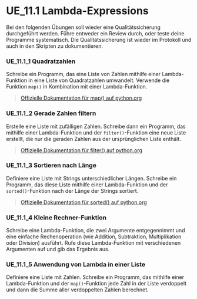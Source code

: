 # UE_11.1 Lambda-Expressions

Bei den folgenden Übungen soll wieder eine Qualitätssicherung
durchgeführt werden. Führe entweder ein Review durch,
oder teste deine Programme systematisch.
Die Qualitätssicherung ist wieder im Protokoll und auch
in den Skripten zu dokumentieren.

### UE_11.1_1 Quadratzahlen
Schreibe ein Programm, das eine Liste von Zahlen mithilfe einer Lambda-Funktion in eine Liste von Quadratzahlen umwandelt.
Verwende die Funktion `map()` in Kombination mit einer Lambda-Funktion.

> [Offizielle Dokumentation für map() auf python.org](https://docs.python.org/3/library/functions.html#map)

### UE_11.1_2 Gerade Zahlen filtern
Erstelle eine Liste mit zufälligen Zahlen.
Schreibe dann ein Programm, das mithilfe einer Lambda-Funktion und der `filter()`-Funktion
eine neue Liste erstellt, die nur die geraden Zahlen aus der ursprünglichen Liste enthält.

> [Offizielle Dokumentation für filter() auf python.org](https://docs.python.org/3/library/functions.html#filter)

### UE_11.1_3 Sortieren nach Länge
Definiere eine Liste mit Strings unterschiedlicher Längen.
Schreibe ein Programm, das diese Liste mithilfe einer Lambda-Funktion
und der `sorted()`-Funktion nach der Länge der Strings sortiert.

> [Offizielle Dokumentation für sorted() auf python.org](https://docs.python.org/3/library/functions.html#sorted)

### UE_11.1_4 Kleine Rechner-Funktion
Schreibe eine Lambda-Funktion, die zwei Argumente entgegennimmt und
eine einfache Rechenoperation (wie Addition, Subtraktion, Multiplikation oder Division) ausführt.
Rufe diese Lambda-Funktion mit verschiedenen Argumenten auf und gib das Ergebnis aus.

### UE_11.1_5 Anwendung von Lambda in einer Liste
Definiere eine Liste mit Zahlen.
Schreibe ein Programm, das mithilfe einer Lambda-Funktion und der `map()`-Funktion
jede Zahl in der Liste verdoppelt und dann die Summe aller verdoppelten Zahlen berechnet.